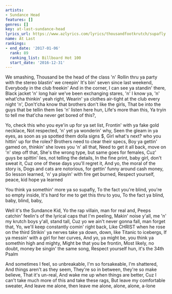 ```yaml
---
artists:
- Sundance Head
features: []
genres: []
key: at-last-sundance-head
lyrics_url: https://www.azlyrics.com/lyrics/thousandfootkrutch/supafly.html
name: At Last
rankings:
- end_date: '2017-01-06'
  rank: 89
  ranking_list: Billboard Hot 100
  start_date: '2016-12-31'
---
```


We smashing, 
Thousand be the head of the class 'n' 
Rollin thru ya party with the stereo blastin' we creepin' 
It's bin' seven since last weekend, 
Everybody in the club freekin' 
And in the corner, I can see ya standin' there, 
Black jacket 'n' long hair we've been exchanging stares, 
'n' I know ya, 'n' what'cha thinkin' yeah right, 
Wearin' ya clothes air-tight at the club every night 'n', 
Don't'cha know that brothers don't like the girls, 
That be into the guys that be tellin them lies 'n' listen here hun, 
Life's more than this, 
Ya tryin to tell me that'cha never get bored of this?,

Yo, check this who you eye'in up for ya set list, 
Frontin' with ya fake gold necklace, 
Not respected, 'n' yet ya wonderin' why, 
Seen the gleam in ya eyes, as soon as ya spotted them dolla signs $, 
Girl what's next? who you hittin' up for the rolex? 
Brothers need to clear their specs, 
Boy ya gettin' gamed on, thinkin' she loves you 'n' all that, 
Need to get it all back, move on 'n' step off that, 
She's the wrong type, but same goes for females, 
Cuz' guys be spittin' lies, not telling the details, 
In the fine print, baby girl, don't sweat it, 
Cuz one of these days you'll regret it, 
And yo, the moral of the story is, 
Dogs and cats are notorious, for gettin' funny around cash money, 
So lesson learned, 'n' ya playin' with fire get burned, 
Respect yourself, peace, kid hope ya learned 


You think ya somethin' more ya so supafly, 
To the fact you're blind, you're so empty inside, 
It's hard for me to get this thru to you, 
To the fact ya blind, baby, blind, baby, 

Well it's the Sundance Kid, 
Yo the rap villain, man for real and, 
Peeps catchin' feelin's of the lyrical caps that I'm peeling, 
Makin' noise y'all, me 'n' my krutch boys y'all, stand tall, 
Cuz yo we ain't never gonna fall, man forget that, 
Yo, we'll keep constantly comin' right back, 
Like CHRIST when he rose on the third 
Strikin' ya nerves take ya down, down, like Titanic to icebergs, 
If ya messin' with a girl for her curves, 
And yo, ya might be, you think ya somethin high and mighty, 
Might be that you be frontin, 
Most likely, no doubt, money be singin' the same song, 
Respect yourself hun, it's the 34th Psalm 

And sometimes I feel, so unbreakable, I'm so forsakeable, 
I'm shattered, 
And things aren't as they seem, 
They're so in between, they're so make believe, 
That it's un-real, 
And wake me up when things are better, 
Cuz I can't take much more of this and take these rags, 
But leave my comfortable sweater, 
And leave me alone, then leave me alone, alone, alone, a-lone 





